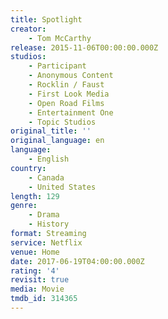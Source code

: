 ```yaml
---
title: Spotlight
creator:
    - Tom McCarthy
release: 2015-11-06T00:00:00.000Z
studios:
    - Participant
    - Anonymous Content
    - Rocklin / Faust
    - First Look Media
    - Open Road Films
    - Entertainment One
    - Topic Studios
original_title: ''
original_language: en
language:
    - English
country:
    - Canada
    - United States
length: 129
genre:
    - Drama
    - History
format: Streaming
service: Netflix
venue: Home
date: 2017-06-19T04:00:00.000Z
rating: '4'
revisit: true
media: Movie
tmdb_id: 314365
---
```




